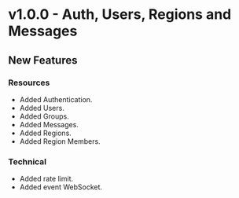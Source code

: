 # v1.0.0 - Auth, Users, Regions and Messages

## New Features

### Resources

+ Added Authentication.
+ Added Users.
+ Added Groups.
+ Added Messages.
+ Added Regions.
+ Added Region Members.

### Technical

+ Added rate limit.
+ Added event WebSocket.
